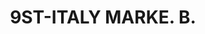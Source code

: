 ---
pid: ch774
title: 9ST-ITALY MARKE. B.
location_transcription: W. Philly
coordinates: "[-75.21012784097, 39.947351725665]"
zipcode: 
gen_neighborhood: 
neighborhood: 
outside_phl: 
age: 
age_range: 
instagram: 
image_file_name: ch_774.jpg
proposal_transcription: 
topic: Unknown
topic_summary: '0'
type: Other No Form
keywords_other: Italy
credit: 
image_labels: 
twitter: 
facebook: 
permalink: "/monuments/ch774/"
layout: item-page
---